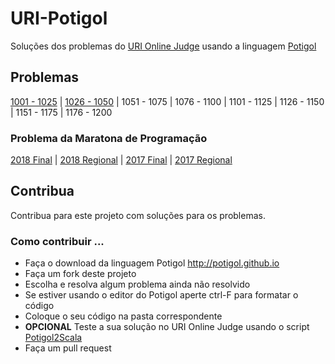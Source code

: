 # URI-Potigol
Soluções dos problemas do [URI Online Judge](https://www.urionlinejudge.com.br/judge/pt/problems/all) usando a linguagem [Potigol](https://potigol.github.io)

## Problemas

[1001 - 1025](src/1001-1025) |
[1026 - 1050](src/1026-1050) |
1051 - 1075 |
1076 - 1100 |
1101 - 1125 |
1126 - 1150 |
1151 - 1175 |
1176 - 1200

### Problema da Maratona de Programação

[2018 Final](https://www.urionlinejudge.com.br/judge/pt/problems/origin/167) |
[2018 Regional](https://www.urionlinejudge.com.br/judge/pt/problems/origin/165) |
[2017 Final](https://www.urionlinejudge.com.br/judge/pt/problems/origin/152) |
[2017 Regional](https://www.urionlinejudge.com.br/judge/pt/problems/origin/148)

## Contribua

Contribua para este projeto com soluções para os problemas.

### Como contribuir ...

 - Faça o download da linguagem Potigol http://potigol.github.io
 - Faça um fork deste projeto
 - Escolha e resolva algum problema ainda não resolvido
 - Se estiver usando o editor do Potigol aperte ctrl-F para formatar o código
 - Coloque o seu código na pasta correspondente
 - **OPCIONAL** Teste a sua solução no URI Online Judge usando o script [Potigol2Scala](https://github.com/potigol/potigol2scala)
 - Faça um pull request

